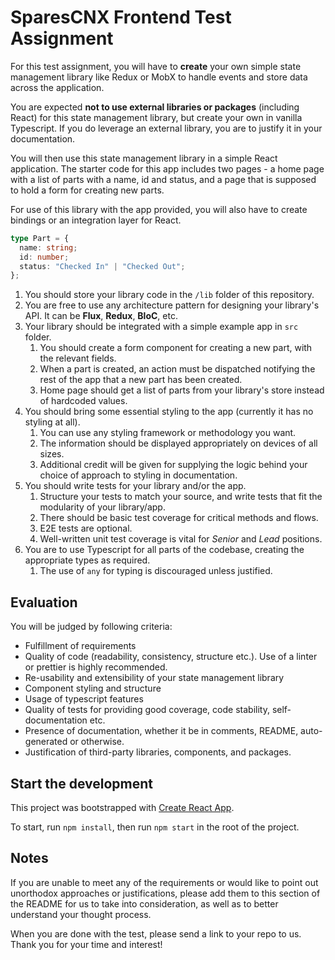 # SparesCNX Frontend Test Assignment

For this test assignment, you will have to **create** your own simple state management library like Redux or MobX to handle events and store data across the application.

You are expected **not to use external libraries or packages** (including React) for this state management library, but create your own in vanilla Typescript. If you do leverage an external library, you are to justify it in your documentation.

You will then use this state management library in a simple React application. The starter code for this app includes two pages - a home page with a list of parts with a name, id and status, and a page that is supposed to hold a form for creating new parts.

For use of this library with the app provided, you will also have to create bindings or an integration layer for React.

```ts
type Part = {
  name: string;
  id: number;
  status: "Checked In" | "Checked Out";
};
```

1. You should store your library code in the `/lib` folder of this repository.
2. You are free to use any architecture pattern for designing your library's API. It can be **Flux**, **Redux**, **BloC**, etc.
3. Your library should be integrated with a simple example app in `src` folder.
   1. You should create a form component for creating a new part, with the relevant fields.
   2. When a part is created, an action must be dispatched notifying the rest of the app that a new part has been created.
   3. Home page should get a list of parts from your library's store instead of hardcoded values.
4. You should bring some essential styling to the app (currently it has no styling at all).
   1. You can use any styling framework or methodology you want.
   2. The information should be displayed appropriately on devices of all sizes.
   3. Additional credit will be given for supplying the logic behind your choice of approach to styling in documentation.
5. You should write tests for your library and/or the app.
   1. Structure your tests to match your source, and write tests that fit the modularity of your library/app.
   2. There should be basic test coverage for critical methods and flows.
   3. E2E tests are optional.
   4. Well-written unit test coverage is vital for _Senior_ and _Lead_ positions.
6. You are to use Typescript for all parts of the codebase, creating the appropriate types as required.
   1. The use of `any` for typing is discouraged unless justified.

## Evaluation

You will be judged by following criteria:

- Fulfillment of requirements
- Quality of code (readability, consistency, structure etc.). Use of a linter or prettier is highly recommended.
- Re-usability and extensibility of your state management library
- Component styling and structure
- Usage of typescript features
- Quality of tests for providing good coverage, code stability, self-documentation etc.
- Presence of documentation, whether it be in comments, README, auto-generated or otherwise.
- Justification of third-party libraries, components, and packages.

## Start the development

This project was bootstrapped with [Create React App](https://github.com/facebook/create-react-app).

To start, run `npm install`, then run `npm start` in the root of the project.

## Notes

If you are unable to meet any of the requirements or would like to point out unorthodox approaches or justifications, please add them to this section of the README for us to take into consideration, as well as to better understand your thought process.

When you are done with the test, please send a link to your repo to us. Thank you for your time and interest!

